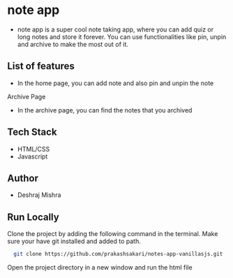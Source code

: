 
# note app

- note app is a super cool note taking app, where you can add quiz or long notes and store it forever. You can use functionalities like pin, unpin and archive to make the most out of it.


## List of features
- In the home page, you can add note and also pin and unpin the note

Archive Page
- In the archive page, you can find the notes that you archived


## Tech Stack

- HTML/CSS
- Javascript


## Author

-   Deshraj Mishra

## Run Locally

Clone the project by adding the following command in the terminal.
Make sure your have git installed and added to path.

```bash
  git clone https://github.com/prakashsakari/notes-app-vanillasjs.git
```

Open the project directory in a new window and run the html file

